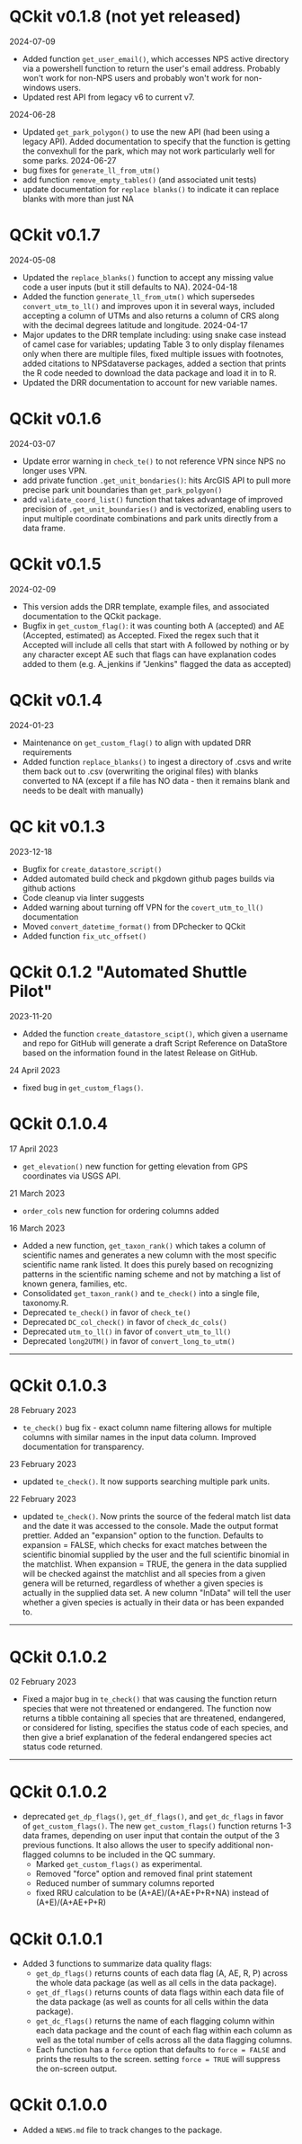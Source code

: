 # QCkit v0.1.8 (not yet released)

2024-07-09
* Added function `get_user_email()`, which accesses NPS active directory via a powershell function to return the user's email address. Probably won't work for non-NPS users and probably won't work for non-windows users.
* Updated rest API from legacy v6 to current v7.

2024-06-28
* Updated `get_park_polygon()` to use the new API (had been using a legacy API). Added documentation to specify that the function is getting the convexhull for the park, which may not work particularly well for some parks.
2024-06-27
* bug fixes for `generate_ll_from_utm()`
* add function `remove_empty_tables()` (and associated unit tests)
* update documentation for `replace blanks()` to indicate it can replace blanks with more than just NA

# QCkit v0.1.7
2024-05-08
* Updated the `replace_blanks()` function to accept any missing value code a user inputs (but it still defaults to NA).
2024-04-18
* Added the function `generate_ll_from_utm()` which supersedes `convert_utm_to_ll()` and improves upon it in several ways, included accepting a column of UTMs and also returns a column of CRS along with the decimal degrees latitude and longitude.
2024-04-17
* Major updates to the DRR template including: using snake case instead of camel case for variables; updating Table 3 to only display filenames only when there are multiple files, fixed multiple issues with footnotes, added citations to NPSdataverse packages, added a section that prints the R code needed to download the data package and load it in to R.
* Updated the DRR documentation to account for new variable names.

# QCkit v0.1.6
2024-03-07
* Update error warning in `check_te()` to not reference VPN since NPS no longer uses VPN.
* add private function `.get_unit_bondaries()`: hits ArcGIS API to pull more precise park unit boundaries than `get_park_polgyon()`
* add `validate_coord_list()` function that takes advantage of improved precision of `.get_unit_boundaries()` and is vectorized, enabling users to input multiple coordinate combinations and park units directly from a data frame.

# QCkit v0.1.5
2024-02-09
* This version adds the DRR template, example files, and associated documentation to the QCkit package.
* Bugfix in `get_custom_flag()`: it was counting both A (accepted) and AE (Accepted, estimated) as Accepted. Fixed the regex such that it Accepted will include all cells that start with A followed by nothing or by any character except AE such that flags can have explanation codes added to them (e.g. A_jenkins if "Jenkins" flagged the data as accepted)

# QCkit v0.1.4
2024-01-23
* Maintenance on `get_custom_flag()` to align with updated DRR requirements
* Added function `replace_blanks()` to ingest a directory of .csvs and write them back out to .csv (overwriting the original files) with blanks converted to NA (except if a file has NO data - then it remains blank and needs to be dealt with manually)

# QC kit v0.1.3
2023-12-18
* Bugfix for `create_datastore_script()`
* Added automated build check and pkgdown github pages builds via github actions
* Code cleanup via linter suggests 
* Added warning about turning off VPN for the `covert_utm_to_ll()` documentation
* Moved `convert_datetime_format()` from DPchecker to QCkit
* Added function `fix_utc_offset()`

# QCkit 0.1.2 "Automated Shuttle Pilot"
2023-11-20
* Added the function `create_datastore_scipt()`, which given a username and repo for GitHub will generate a draft Script Reference on DataStore based on the information found in the latest Release on GitHub.

24 April 2023
* fixed bug in `get_custom_flags()`.

# QCkit 0.1.0.4
17 April 2023

* `get_elevation()` new function for getting elevation from GPS coordinates via USGS API.

21 March 2023 

* `order_cols` new function for ordering columns added 

16 March 2023

* Added a new function, `get_taxon_rank()` which takes a column of scientific names and generates a new column with the most specific scientific name rank listed. It does this purely based on recognizing patterns in the scientific naming scheme and not by matching a list of known genera, families, etc.
* Consolidated `get_taxon_rank()` and `te_check()` into a single file, taxonomy.R.
* Deprecated `te_check()` in favor of `check_te()`
* Deprecated `DC_col_check()` in favor of `check_dc_cols()`
* Deprecated `utm_to_ll()` in favor of `convert_utm_to_ll()`
* Deprecated `long2UTM()` in favor of `convert_long_to_utm()`

***

# QCkit 0.1.0.3
28 February 2023 

* `te_check()` bug fix - exact column name filtering allows for multiple columns with similar names in the input data column. Improved documentation for transparency.

23 February 2023

* updated `te_check()`. It now supports searching multiple park units.

22 February 2023

* updated `te_check()`. Now prints the source of the federal match list data and the date it was accessed to the console. Made the output format prettier. Added an "expansion" option to the function. Defaults to expansion = FALSE, which checks for exact matches between the scientific binomial supplied by the user and the full scientific binomial in the matchlist. When expansion = TRUE, the genera in the data supplied will be checked against the matchlist and all species from a given genera will be returned, regardless of whether a given species is actually in the supplied data set. A new column "InData" will tell the user whether a given species is actually in their data or has been expanded to.

***

# QCkit 0.1.0.2
02 February 2023

* Fixed a major bug in `te_check()` that was causing the function return species that were not threatened or endangered. The function now returns a tibble containing all species that are threatened, endangered, or considered for listing, specifies the status code of each species, and then give a brief explanation of the federal endangered species act status code returned.

***

# QCkit 0.1.0.2

* deprecated `get_dp_flags()`, `get_df_flags()`, and `get_dc_flags` in favor of `get_custom_flags()`. The new `get_custom_flags()` function returns 1-3 data frames, depending on user input that contain the output of the 3 previous functions. It also allows the user to specify additional non-flagged columns to be included in the QC summary.
  * Marked `get_custom_flags()` as experimental.
  * Removed "force" option and removed final print statement
  * Reduced number of summary columns reported
  * fixed RRU calculation to be (A+AE)/(A+AE+P+R+NA) instead of (A+E)/(A+AE+P+R)

# QCkit 0.1.0.1

* Added 3 functions to summarize data quality flags:
  * `get_dp_flags()` returns counts of each data flag (A, AE, R, P) across the whole data package (as well as all cells in the data package).
  * `get_df_flags()` returns counts of data flags within each data file of the data package (as well as counts for all cells within the data package).
  * `get_dc_flags()` returns the name of each flagging column within each data package and the count of each flag within each column as well as the total number of cells across all the data flagging columns.
  * Each function has a `force` option that defaults to `force = FALSE` and prints the results to the screen. setting `force = TRUE` will suppress the on-screen output.

# QCkit 0.1.0.0

* Added a `NEWS.md` file to track changes to the package.
